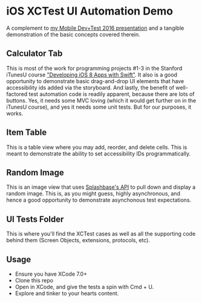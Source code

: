# iOS XCTest UI Automation Demo

A complement to [my Mobile Dev+Test 2016 presentation](https://mobiledevtest.techwell.com/program/concurrent-sessions/scalable-and-collaborative-ios-ui-test-automation-swift) and a tangible demonstration of the basic concepts covered therein.

## Calculator Tab

This is most of the work for programming projects #1-3 in the Stanford iTunesU course ["Developing iOS 8 Apps with Swift"](https://itunes.apple.com/us/course/developing-ios-8-apps-swift/id961180099). It also is a good opportunity to demonstrate basic drag-and-drop UI elements that have accessibility ids added via the storyboard. And lastly, the benefit of well-factored test automation code is readily apparent, because there are lots of buttons. Yes, it needs some MVC loving (which it would get further on in the iTunesU course), and yes it needs some unit tests. But for our purposes, it works.

## Item Table

This is a table view where you may add, reorder, and delete cells. This is meant to demonstrate the ability to set accessibility IDs programmatically.

## Random Image

This is an image view that uses [Splashbase's API](http://www.splashbase.co/api#images_random) to pull down and display a random image. This is, as you might guess, highly asynchronous, and hence a good opportunity to demonstrate asynchonous test expectations.

## UI Tests Folder

This is where you'll find the XCTest cases as well as all the supporting code behind them (Screen Objects, extensions, protocols, etc).

## Usage

- Ensure you have XCode 7.0+
- Clone this repo
- Open in XCode, and give the tests a spin with Cmd + U.
- Explore and tinker to your hearts content.
